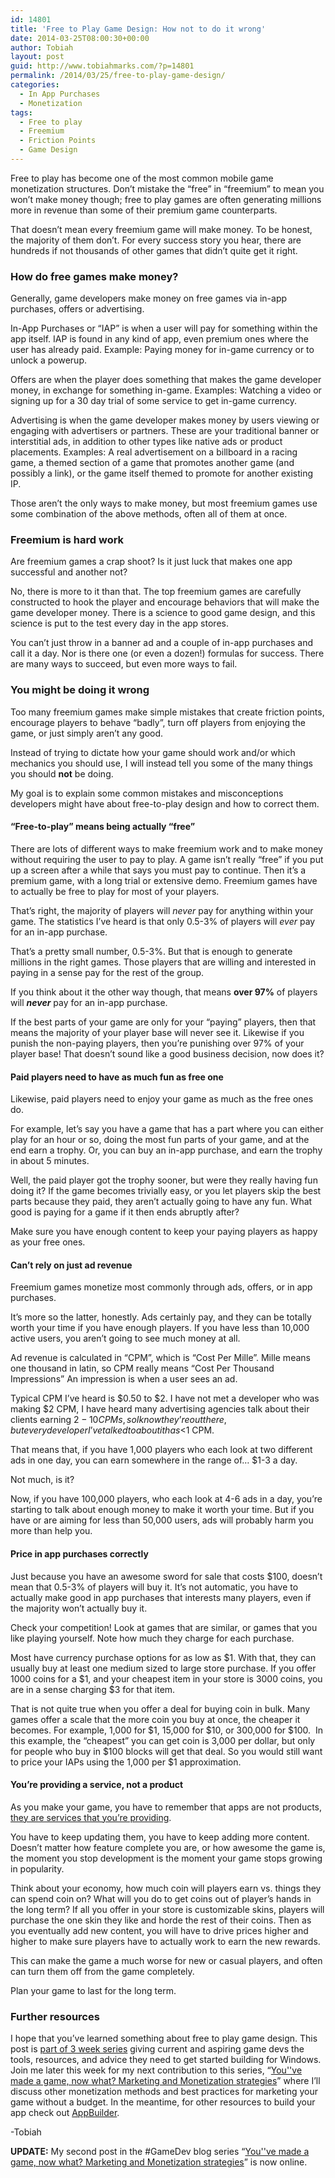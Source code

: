 ```yaml
---
id: 14801
title: 'Free to Play Game Design: How not to do it wrong'
date: 2014-03-25T08:00:30+00:00
author: Tobiah
layout: post
guid: http://www.tobiahmarks.com/?p=14801
permalink: /2014/03/25/free-to-play-game-design/
categories:
  - In App Purchases
  - Monetization
tags:
  - Free to play
  - Freemium
  - Friction Points
  - Game Design
---
```

<div>
  <p>
    Free to play has become one of the most common mobile game monetization structures. Don’t mistake the “free” in “freemium” to mean you won’t make money though; free to play games are often generating millions more in revenue than some of their premium game counterparts.
  </p>
</div>

That doesn’t mean every freemium game will make money. To be honest, the majority of them don’t. For every success story you hear, there are hundreds if not thousands of other games that didn’t quite get it right.<!--more-->

### How do free games make money?

Generally, game developers make money on free games via in-app purchases, offers or advertising.

In-App Purchases or “IAP” is when a user will pay for something within the app itself. IAP is found in any kind of app, even premium ones where the user has already paid. Example: Paying money for in-game currency or to unlock a powerup.

Offers are when the player does something that makes the game developer money, in exchange for something in-game. Examples: Watching a video or signing up for a 30 day trial of some service to get in-game currency.

Advertising is when the game developer makes money by users viewing or engaging with advertisers or partners. These are your traditional banner or interstitial ads, in addition to other types like native ads or product placements. Examples: A real advertisement on a billboard in a racing game, a themed section of a game that promotes another game (and possibly a link), or the game itself themed to promote for another existing IP.

Those aren’t the only ways to make money, but most freemium games use some combination of the above methods, often all of them at once.

### Freemium is hard work

Are freemium games a crap shoot? Is it just luck that makes one app successful and another not?

No, there is more to it than that. The top freemium games are carefully constructed to hook the player and encourage behaviors that will make the game developer money. There is a science to good game design, and this science is put to the test every day in the app stores.

You can’t just throw in a banner ad and a couple of in-app purchases and call it a day. Nor is there one (or even a dozen!) formulas for success. There are many ways to succeed, but even more ways to fail.

### You might be doing it wrong

Too many freemium games make simple mistakes that create friction points, encourage players to behave “badly”, turn off players from enjoying the game, or just simply aren’t any good.

Instead of trying to dictate how your game should work and/or which mechanics you should use, I will instead tell you some of the many things you should **not** be doing.

My goal is to explain some common mistakes and misconceptions developers might have about free-to-play design and how to correct them.

#### “Free-to-play” means being actually “free”

There are lots of different ways to make freemium work and to make money without requiring the user to pay to play. A game isn’t really “free” if you put up a screen after a while that says you must pay to continue. Then it’s a premium game, with a long trial or extensive demo. Freemium games have to actually be free to play for most of your players.

That’s right, the majority of players will _never_ pay for anything within your game. The statistics I’ve heard is that only 0.5-3% of players will _ever_ pay for an in-app purchase.

That’s a pretty small number, 0.5-3%. But that is enough to generate millions in the right games. Those players that are willing and interested in paying in a sense pay for the rest of the group.

If you think about it the other way though, that means **over 97%** of players will **_never_** pay for an in-app purchase.

If the best parts of your game are only for your “paying” players, then that means the majority of your player base will never see it. Likewise if you punish the non-paying players, then you’re punishing over 97% of your player base! That doesn’t sound like a good business decision, now does it?

#### Paid players need to have as much fun as free one

Likewise, paid players need to enjoy your game as much as the free ones do.

For example, let’s say you have a game that has a part where you can either play for an hour or so, doing the most fun parts of your game, and at the end earn a trophy. Or, you can buy an in-app purchase, and earn the trophy in about 5 minutes.

Well, the paid player got the trophy sooner, but were they really having fun doing it? If the game becomes trivially easy, or you let players skip the best parts because they paid, they aren’t actually going to have any fun. What good is paying for a game if it then ends abruptly after?

Make sure you have enough content to keep your paying players as happy as your free ones.

#### Can’t rely on just ad revenue

Freemium games monetize most commonly through ads, offers, or in app purchases.

It’s more so the latter, honestly. Ads certainly pay, and they can be totally worth your time if you have enough players. If you have less than 10,000 active users, you aren’t going to see much money at all.

Ad revenue is calculated in “CPM”, which is “Cost Per Mille”. Mille means one thousand in latin, so CPM really means “Cost Per Thousand Impressions” An impression is when a user sees an ad.

Typical CPM I’ve heard is $0.50 to $2. I have not met a developer who was making $2 CPM, I have heard many advertising agencies talk about their clients earning $2-10 CPMs, so I know they’re out there, but every developer I’ve talked to about it has <$1 CPM.

That means that, if you have 1,000 players who each look at two different ads in one day, you can earn somewhere in the range of… $1-3 a day.

Not much, is it?

Now, if you have 100,000 players, who each look at 4-6 ads in a day, you’re starting to talk about enough money to make it worth your time. But if you have or are aiming for less than 50,000 users, ads will probably harm you more than help you.

#### Price in app purchases correctly

Just because you have an awesome sword for sale that costs $100, doesn’t mean that 0.5-3% of players will buy it. It’s not automatic, you have to actually make good in app purchases that interests many players, even if the majority won’t actually buy it.

Check your competition! Look at games that are similar, or games that you like playing yourself. Note how much they charge for each purchase.

Most have currency purchase options for as low as $1. With that, they can usually buy at least one medium sized to large store purchase. If you offer 1000 coins for a $1, and your cheapest item in your store is 3000 coins, you are in a sense charging $3 for that item.

That is not quite true when you offer a deal for buying coin in bulk. Many games offer a scale that the more coin you buy at once, the cheaper it becomes. For example, 1,000 for $1, 15,000 for $10, or 300,000 for $100.  In this example, the “cheapest” you can get coin is 3,000 per dollar, but only for people who buy in $100 blocks will get that deal. So you would still want to price your IAPs using the 1,000 per $1 approximation.

#### You’re providing a service, not a product

As you make your game, you have to remember that apps are not products, [they are services that you’re providing](http://www.tobiahmarks.com/2013/10/apps-service-product/).

You have to keep updating them, you have to keep adding more content. Doesn’t matter how feature complete you are, or how awesome the game is, the moment you stop development is the moment your game stops growing in popularity.

Think about your economy, how much coin will players earn vs. things they can spend coin on? What will you do to get coins out of player’s hands in the long term? If all you offer in your store is customizable skins, players will purchase the one skin they like and horde the rest of their coins. Then as you eventually add new content, you will have to drive prices higher and higher to make sure players have to actually work to earn the new rewards.

This can make the game a much worse for new or casual players, and often can turn them off from the game completely.

Plan your game to last for the long term.

### Further resources

I hope that you’ve learned something about free to play game design. This post is <a href="http://blogs.msdn.com/b/nathalievangelist/archive/2014/03/17/gamedev-blog-series.aspx" target="_blank">part of 3 week series</a> giving current and aspiring game devs the tools, resources, and advice they need to get started building for Windows. Join me later this week for my next contribution to this series, “[You''ve made a game, now what? Marketing and Monetization strategies](http://www.tobiahmarks.com/2014/03/marketing-monetization-strategies/)” where I’ll discuss other monetization methods and best practices for marketing your game without a budget. In the meantime, for other resources to build your app check out [AppBuilder](http://aka.ms/GameDevAwards).

-Tobiah

**UPDATE:** My second post in the #GameDev blog series “[You''ve made a game, now what? Marketing and Monetization strategies](http://www.tobiahmarks.com/2014/03/marketing-monetization-strategies/)” is now online.